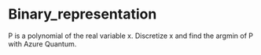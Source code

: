 # Binary_representation

P is a polynomial of the real variable x.
Discretize x and find the argmin of P with Azure Quantum.
